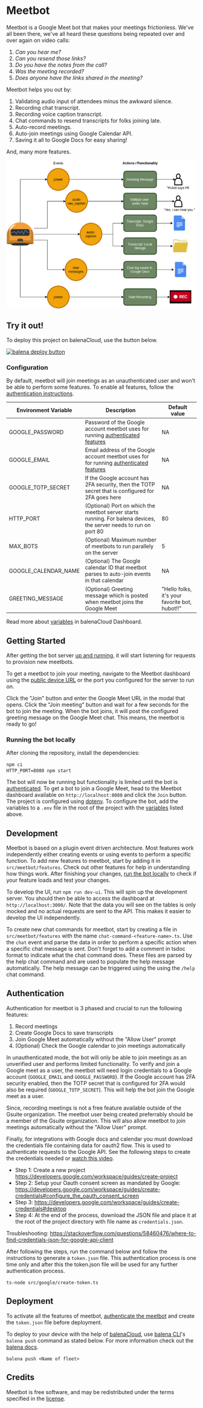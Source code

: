 # Meetbot 

Meetbot is a Google Meet bot that makes your meetings frictionless. We've all been there, we've all heard these questions being repeated over and over again on video calls:

1. _Can you hear me?_
2. _Can you resend those links?_
3. _Do you have the notes from the call?_
4. _Was the meeting recorded?_
5. _Does anyone have the links shared in the meeting?_

Meetbot helps you out by:

1. Validating audio input of attendees minus the awkward silence.
2. Recording chat transcript.
3. Recording voice caption transcript.
4. Chat commands to resend transcripts for folks joining late.
5. Auto-record meetings.
6. Auto-join meetings using Google Calendar API. 
7. Saving it all to Google Docs for easy sharing!

And, many more features.

![](img/diagram.drawio.png)

## Try it out!

To deploy this project on balenaCloud, use the button below.

[![balena deploy button](https://www.balena.io/deploy.svg)](https://dashboard.balena-cloud.com/deploy?repoUrl=https://github.com/balena-io-playground/meetbot)

### Configuration

By default, meetbot will join meetings as an unauthenticated user and won't be able to perform some features. To enable all features, follow the [authentication instructions](#authentication). 

| Environment Variable | Description                                                                                                        | Default value                                  |
| -------------------- | ------------------------------------------------------------------------------------------------------------------ | ---------------------------------------------- |
| GOOGLE_PASSWORD      | Password of the Google account meetbot uses for running [authenticated features](#authentication)                  | NA                                             |
| GOOGLE_EMAIL         | Email address of the Google account meetbot uses for for running [authenticated features](#authentication)         | NA                                             |
| GOOGLE_TOTP_SECRET   | If the Google account has 2FA security, then the TOTP secret that is configured for 2FA goes here                  | NA                                             |
| HTTP_PORT            | (Optional) Port on which the meetbot server starts running. For balena devices, the server needs to run on port 80 | 80                                             |
| MAX_BOTS             | (Optional) Maximum number of meetbots to run parallely on the server                                               | 5                                              |
| GOOGLE_CALENDAR_NAME | (Optional) The Google calendar ID that meetbot parses to auto-join events in that calendar                         | NA                                             |
| GREETING_MESSAGE     | (Optional) Greeting message which is posted when meetbot joins the Google Meet                                     | "Hello folks, it's your favorite bot, hubot!!" |

Read more about [variables](https://www.balena.io/docs/learn/manage/variables/) in balenaCloud Dashboard. 

## Getting Started

After getting the bot server [up and running](#deployment), it will start listening for requests to provision new meetbots. 

To get a meetbot to join your meeting, navigate to the Meetbot dashboard using the [public device URL](https://www.balena.io/docs/learn/manage/actions/#enable-public-device-url) or the port you configured for the server to run on. 

Click the "Join" button and enter the Google Meet URL in the modal that opens. Click the "Join meeting" button and wait for a few seconds for the bot to join the meeting. When the bot joins, it will post the configured greeting message on the Google Meet chat. This means, the meetbot is ready to go!

### Running the bot locally

After cloning the repository, install the dependencies:

```
npm ci
HTTP_PORT=8080 npm start
```

The bot will now be running but functionality is limited until the bot is [authenticated](#authentication). To get a bot to join a Google Meet, head to the Meetbot dashboard available on `http://localhost:8080` and click the `Join` button. The project is configured using [dotenv](https://www.npmjs.com/package/dotenv). To configure the bot, add the variables to a `.env` file in the root of the project with the [variables](#configuration) listed above.

## Development

Meetbot is based on a plugin event driven architecture. Most features work independently either creating events or using events to perform a specific function. To add new features to meetbot, start by adding it in `src/meetbot/features`. Check out other features for help in understanding how things work. After finishing your changes, [run the bot locally](#running-the-bot-locally) to check if your feature loads and test your changes. 

To develop the UI, run `npm run dev-ui`. This will spin up the development server. You should then be able to access the dashboard at `http://localhost:3000/`. Note that the data you will see on the tables is only mocked and no actual requests are sent to the API. This makes it easier to develop the UI independently.

To create new chat commands for meetbot, start by creating a file in `src/meetbot/features` with the name `chat-command-<feature-name>.ts`. Use the `chat` event and parse the data in order to perform a specific action when a specific chat message is sent. Don't forget to add a comment in tsdoc format to indicate what the chat command does. These files are parsed by the help chat command and are used to populate the help message automatically. The help message can be triggered using the using the `/help` chat command.

## Authentication

Authentication for meetbot is 3 phased and crucial to run the following features:

1. Record meetings
2. Create Google Docs to save transcripts
3. Join Google Meet automatically without the "Allow User" prompt
4. (Optional) Check the Google calendar to join meetings automatically

In unauthenticated mode, the bot will only be able to join meetings as an unverified user and performs limited functionality. To verify and join a Google meet as a user, the meetbot will need login credentials to a Google account (`GOOGLE_EMAIL` and `GOOGLE_PASSWORD`). If the Google account has 2FA security enabled, then the TOTP secret that is configured for 2FA would also be required (`GOOGLE_TOTP_SECRET`). This will help the bot join the Google meet as a user.

Since, recording meetings is not a free feature available outside of the Gsuite organization. The meetbot user being created preferrably should be a member of the Gsuite organization. This will also allow meetbot to join meetings automatically without the "Allow User" prompt.

Finally, for integrations with Google docs and calendar you must download the credentials file containing data for oauth2 flow. This is used to authenticate requests to the Google API. See the following steps to create the credentials needed or [watch this video](https://www.youtube.com/watch?v=vt_PtZ6KYIE).

- Step 1: Create a new project https://developers.google.com/workspace/guides/create-project
- Step 2: Setup your Oauth consent screen as mandated by Google: https://developers.google.com/workspace/guides/create-credentials#configure_the_oauth_consent_screen
- Step 3: https://developers.google.com/workspace/guides/create-credentials#desktop
- Step 4: At the end of the process, download the JSON file and place it at the root of the project directory with file name as `credentials.json`.

Troubleshooting: https://stackoverflow.com/questions/58460476/where-to-find-credentials-json-for-google-api-client

After following the steps, run the command below and follow the instructions to generate a `token.json` file. This authentication process is one time only and after this the token.json file will be used for any further authentication process. 

```
ts-node src/google/create-token.ts
```

## Deployment

To activate all the features of meetbot, [authenticate the meetbot](#authentication) and create the `token.json` file before deployment. 

To deploy to your device with the help of [balenaCloud](https://www.balena.io/cloud/), use [balena CLI](https://github.com/balena-io/balena-cli/blob/master/INSTALL.md)'s `balena push` command as stated below. For more information check out the [balena docs](https://www.balena.io/docs/learn/deploy/deployment/).

```
balena push <Name of fleet>
```

## Credits

Meetbot is free software, and may be redistributed under the terms specified in the [license](./LICENSE).
